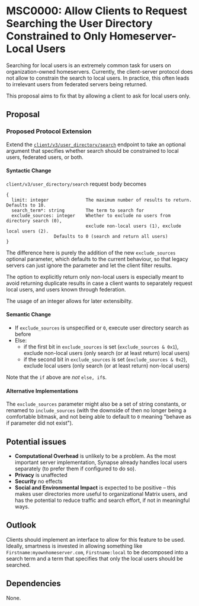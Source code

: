 # MSC0000: Allow Clients to Request Searching the User Directory Constrained to Only Homeserver-Local Users

Searching for local users is an extremely common task for users on
organization-owned homeservers. Currently, the client-server protocol does not
allow to constrain the search to local users. In practice, this often leads to
irrelevant users from federated servers being returned.

This proposal aims to fix that by allowing a client to ask for local users
only.


## Proposal

### Proposed Protocol Extension

Extend the
[`client/v3/user_directory/search`](https://matrix.org/docs/api/#post-/_matrix/client/v3/user_directory/search)
endpoint to take an optional argument that specifies whether search should be
constrained to local users, federated users, or both.

#### Syntactic Change

`client/v3/user_directory/search` request body becomes

```text
{
  limit: integer              The maximum number of results to return. Defaults to 10.
  search_term*: string        The term to search for
  exclude_sources: integer    Whether to exclude no users from directory search (0),
                              exclude non-local users (1), exclude local users (2).
			      Defaults to 0 (search and return all users)
}
```

The difference here is purely the addition of the new `exclude_sources`
optional parameter, which defaults to the current behaviour, so that legacy
servers can just ignore the parameter and let the client filter results.

The option to explicitly return only non-local users is especially meant to
avoid returning duplicate results in case a client wants to separately request
local users, and users known through federation.

The usage of an integer allows for later extensibilty.

#### Semantic Change

* If `exclude_sources` is unspecified or `0`, execute user directory search as before
* Else:
  * if the first bit in `exclude_sources` is set (`exclude_sources & 0x1`),
    exclude non-local users (only search (or at least return) local users)
  * if the second bit in `exclude_sources` is set (`exclude_sources & 0x2`), 
    exclude local users (only search (or at least return) non-local users)

Note that the `if` above are *not* `else, if`s.

#### Alternative Implementations

The `exclude_sources` parameter might also be a set of string constants, or
renamed to `include_sources` (with the downside of then no longer being a
comfortable bitmask, and not being able to default to `0` meaning "behave as if
parameter did not exist").

## Potential issues

* **Computational Overhead** is unlikely to be a problem. As the most important
  server implementation, Synapse already handles local users separately (to
  prefer them if configured to do so).
* **Privacy** is unaffected
* **Security** no effects
* **Social and Environmental Impact** is expected to be positive – this makes
  user directories more useful to organizational Matrix users, and has the
  potential to reduce traffic and search effort, if not in meaningful ways.

## Outlook

Clients should implement an interface to allow for this feature to be used.
Ideally, smartness is invested in allowing something like
`Firstname:myownhomeserver.com`, `Firstname:local` to be decomposed into a
search term and a term that specifies that only the local users should be
searched.

## Dependencies

None.
